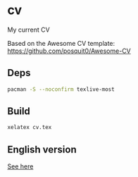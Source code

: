 # cv
My current CV

Based on the Awesome CV template: https://github.com/posquit0/Awesome-CV

## Deps
```sh
pacman -S --noconfirm texlive-most
```

## Build

```sh
xelatex cv.tex
```

## English version
[See here](https://github.com/PuKoren/cv/tree/english)